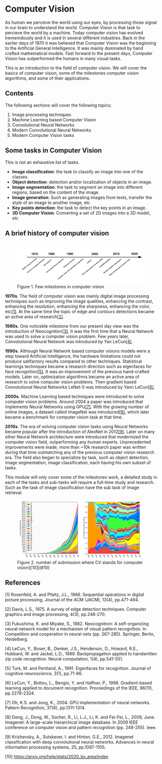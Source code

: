 # Computer Vision
As human we perceive the world using our eyes, by processing those signal in our brain to understand the world. Computer Vision is that task to percieve the world by a machine.
Today computer vision has evolved trememdously and it is used in several different industires. Back in the earlier days of 1970 it was believed that Computer Vision was the beginning to the Artificial General Intelligence. It was mainly dominated by hand crafted mathematical models. Fast forward to the present days, Computer Vision has outperformed the humans in many visual tasks. 

This is an introduction to the field of computer vision. We will cover the basics of computer vision, some of the milestones computer vision algorithms, and some of their applications.

## Contents
The following sections will cover the following topics:
1. Image processing techniques
2. Machine Learning based Computer Vision
3. Convolutional Neural Networks
4. Modern Convolutional Neural Networks
5. Modern Computer Vision tasks

## Some tasks in Computer Vision
This is not an exhaustive list of tasks.
- **Image classification**: the task to classify an image into one of the classes.
- **Object detection**: detection and/or localization of objects in an image.
- **Image segmentation**: the task to segment an image into different regions, based on the content of the image.
- **Image generation**: Such as generating images from texts, transfer the style of an image to another image, etc
- **Key points detection**: the task to detect the key points in an image.
- **3D Computer Vision**: Converting a set of 2D images into a 3D model, etc

## A brief history of computer vision
<figure>
  <img
  src=timeline_intro.jpeg
  alt="Timeline history">
  <figcaption>Figure 1. Few milestones in computer vision</figcaption>
</figure>




**1970s**. The field of computer vision was mainly digital image processing techniques such as improving the image qualities, enhancing the contrast, enhancing the resolution, enhancing the sharpness, enhancing the color, etc[[1]](#1). At the same time the topic of edge and contours detections became an active area of research[[2]](#2). 

**1980s**. One noticeble milestone from our present day view was the introduction of Neocognition[[3]](#3). It was the first time that a Neural Network was used to solve a computer vision problem. Few years later, Convolutional Neural Network was introduced by Yan LeCun[[4]](#4).

**1990s**. Although Neural Network based computer visions models were a step toward Artificial Intelligence, the hardware limitations could not produce satifactory results compared to other techniques. Statistical learnings techniques became a research direction such as eigenfaces for face recognition[[5]](#5). It was an improvement of the previous hand-crafted models. Later on, optimization algorithms became an active area of research to solve computer vision problems. Then gradient based Convolutional Neural Networks LeNet-5 was introduced by Yann LeCun[[6]](#6).

**2000s**. Machine Learning based techniques were introduced to solve computer vision problems. Around 2004 a paper was introduced that implements Neural Networks using GPU[[7]](#7). With the growing number of online images, a dataset called ImageNet was introduced[[8]](#8), which later became a benchmark for computer vision task at that time.

**2010s**. The era of solving computer vision tasks using Neural Networks became popular after the introduction of AlexNet in 2012[[9]](#9). Later on many other Neural Network architecture were introduced that modernized the computer vision field, outperforming any human experts. Unprecedented improvements were made, more than ~10k research paper was written during that time outmatching any of the previous computer vision research era. The field also began to specialize by task, such as object detection, image segmentation, image classification, each having his own subset of tasks. 


This module will only cover some of the milestones work, a detailed study in each of the tasks and sub-tasks will require a full-time study and research. Such as the task of image classification have the sub task of image retrieval. 

<figure>
  <img
  src=arvix.png
  alt="submission">
  <figcaption>Figure 2. number of submission where CV stands for computer vision[[10]](#10)</figcaption>
</figure>

## References
<a id="1">[1]</a> 
Rosenfeld, A. and Pfaltz, J.L., 1966. Sequential operations in digital picture processing. Journal of the ACM (JACM), 13(4), pp.471-494.

<a id="2">[2]</a> 
Davis, L.S., 1975. A survey of edge detection techniques. Computer graphics and image processing, 4(3), pp.248-270.

<a id="3">[3]</a> 
Fukushima, K. and Miyake, S., 1982. Neocognitron: A self-organizing neural network model for a mechanism of visual pattern recognition. In Competition and cooperation in neural nets (pp. 267-285). Springer, Berlin, Heidelberg.

<a id="4">[4]</a>
LeCun, Y., Boser, B., Denker, J.S., Henderson, D., Howard, R.E., Hubbard, W. and Jackel, L.D., 1989. Backpropagation applied to handwritten zip code recognition. Neural computation, 1(4), pp.541-551.

<a id="5">[5]</a>
Turk, M. and Pentland, A., 1991. Eigenfaces for recognition. Journal of cognitive neuroscience, 3(1), pp.71-86.


<a id="6">[6]</a>
LeCun, Y., Bottou, L., Bengio, Y. and Haffner, P., 1998. Gradient-based learning applied to document recognition. Proceedings of the IEEE, 86(11), pp.2278-2324.


<a id="7">[7]</a>
Oh, K.S. and Jung, K., 2004. GPU implementation of neural networks. Pattern Recognition, 37(6), pp.1311-1314.


<a id="8">[8]</a>
Deng, J., Dong, W., Socher, R., Li, L.J., Li, K. and Fei-Fei, L., 2009, June. Imagenet: A large-scale hierarchical image database. In 2009 IEEE conference on computer vision and pattern recognition (pp. 248-255). Ieee.


<a id="9">[9]</a>
Krizhevsky, A., Sutskever, I. and Hinton, G.E., 2012. Imagenet classification with deep convolutional neural networks. Advances in neural information processing systems, 25, pp.1097-1105.


<a id="10">[10]</a>
https://arxiv.org/help/stats/2020_by_area/index